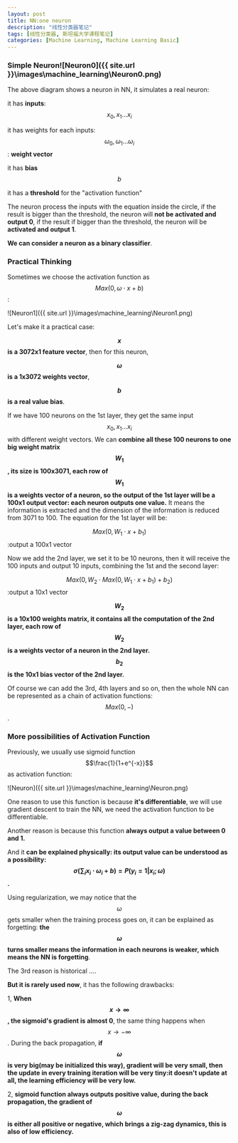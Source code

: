 ```yaml
---
layout: post
title: NN:one neuron
description: "线性分类器笔记"
tags: [线性分类器, 斯坦福大学课程笔记]
categories: [Machine Learning, Machine Learning Basic]
---
```


###   Simple Neuron![Neuron0]({{ site.url }}\images\machine_learning\Neuron0.png)

The above diagram shows a neuron in NN, it simulates a real neuron:

it has **inputs**: $$x_{0},x_{1}\dots x_{i}$$ 

it has weights for each inputs: $$\omega_{0},\omega_{1}\dots \omega_{i}$$: **weight vector**

it has **bias** $$b$$

it has a **threshold** for the "activation function"

<!-- more -->



The neuron process the inputs with the equation inside the circle, if the result is bigger than the threshold, the neuron will **not be activated and output 0**, if the result if bigger than the threshold, the neuron will be **activated and output 1**.

**We can consider a neuron as a binary classifier**. 

### Practical Thinking

Sometimes we choose the activation function as $$Max(0,\omega \cdot x+b)$$:

![Neuron1]({{ site.url }}\images\machine_learning\Neuron1.png)

Let's make it a practical case:

**$$x$$ is a 3072x1 feature vector**, then for this neuron, 

**$$\omega$$ is a 1x3072 weights vector**, 

**$$b$$ is a real value bias**. 

If we have 100 neurons on the 1st layer, they get the same input $$x_{0},x_{1}\dots x_{i}$$ with different weight vectors. We can **combine all these 100 neurons to one big weight matrix $$W_1$$, its size is 100x3071, each row of $$W_1$$ is a weights vector of a neuron, so the output of the 1st layer will be a 100x1 output vector: each neuron outputs one value.** It means the information is extracted and the dimension of the information is reduced from 3071 to 100. The equation for the 1st layer will be:



$$Max(0,W_1\cdot x + b_1)$$:output a 100x1 vector



Now we add the 2nd layer, we set it to be 10 neurons, then it will receive the 100 inputs and output 10 inputs, combining the 1st and the second layer:



$$Max(0,W_2\cdot Max(0,W_1\cdot x + b_1) + b_2)$$:output a 10x1 vector

**$$W_2$$ is a 10x100 weights matrix, it contains all the computation of the 2nd layer, each row of $$W_2$$ is a weights vector of a neuron in the 2nd layer. $$b_2$$ is the 10x1 bias vector of the 2nd layer.**

Of course we can add the 3rd, 4th layers and so on, then the whole NN can be represented as a chain of activation functions:$$Max(0,-)$$ .

### More possibilities of Activation Function

Previously, we usually use sigmoid function $$\frac{1}{1+e^{-x}}$$ as activation function:

![Neuron]({{ site.url }}\images\machine_learning\Neuron.png)

One reason to use this function is because **it's differentiable**, we will use gradient descent to train the NN, we need the activation function to be differentiable.

Another reason is because this function **always output a value between 0 and 1.**

And it **can be explained physically: its output value can be understood as a possibility: $$\sigma(\sum_ix_i\cdot \omega_i+b)=P(y_i =1|x_i;\omega)$$ .** 

Using regularization, we may notice that the $$\omega$$ gets smaller when the training process goes on, it can be explained as forgetting: **the $$\omega$$ turns smaller means the information in each neurons is weaker, which means the NN is forgetting**.

The 3rd reason is historical ....

**But it is rarely used now**, it has the following drawbacks:

1, **When $$x\rightarrow\infty$$, the sigmoid's gradient is almost 0**, the same thing happens when $$x\rightarrow-\infty$$. During the back propagation, **if $$\omega$$ is very big(may be initialized this way), gradient will be very small, then the update in every training iteration will be very tiny:it doesn't update at all, the learning efficiency will be very low.**

2, **sigmoid function always outputs positive value, during the back propagation, the gradient of $$\omega$$ is either all positive or negative, which brings a zig-zag dynamics, this is also of low efficiency.**


